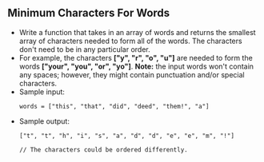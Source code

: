 ## Minimum Characters For Words
-  Write a function that takes in an array of words and returns the smallest array of characters needed to form all of the words. The characters don't need to be in any particular order.
- For example, the characters **["y", "r", "o", "u"]** are needed to form the words **["your", "you", "or", "yo"]**.
**Note:** the input words won't contain any spaces; however, they might contain punctuation and/or special characters.
- Sample input:
  ~~~
  words = ["this", "that", "did", "deed", "them!", "a"]
  ~~~
- Sample output:
  ~~~
  ["t", "t", "h", "i", "s", "a", "d", "d", "e", "e", "m", "!"]

  // The characters could be ordered differently.
  ~~~